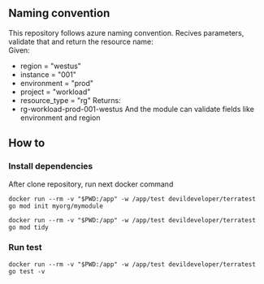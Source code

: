 ## Naming convention
This repository follows azure naming convention. Recives parameters, validate that and return the resource name: <br>
Given:
- region = "westus"
- instance = "001"
- environment = "prod"
- project = "workload"
- resource_type = "rg"
Returns:
- rg-workload-prod-001-westus
And the module can validate fields like environment and region
## How to
### Install dependencies
After clone repository, run next docker command
```
docker run --rm -v "$PWD:/app" -w /app/test devildeveloper/terratest go mod init myorg/mymodule
```
```
docker run --rm -v "$PWD:/app" -w /app/test devildeveloper/terratest go mod tidy
```
### Run test
```
docker run --rm -v "$PWD:/app" -w /app/test devildeveloper/terratest go test -v
```